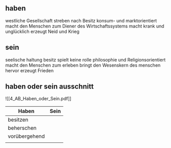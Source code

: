 ## haben
westliche Gesellschaft
streben nach Besitz
konsum- und marktorientiert
macht den Menschen zum Diener des Wirtschaftssystems
macht krank und unglücklich
erzeugt Neid und Krieg

## sein
seelische haltung
besitz spielt keine rolle
philosophie und Religionsorientiert
macht den Menschen zum erleben
bringt den Wesenskern des menschen hervor
erzeugt Frieden


## haben oder sein ausschnitt

![[4_AB_Haben_oder_Sein.pdf]]


| Haben         | Sein |
| ------------- | ---- |
| besitzen      |      |
| beherschen    |      |
| vorübergehend |      |
|               |      |

